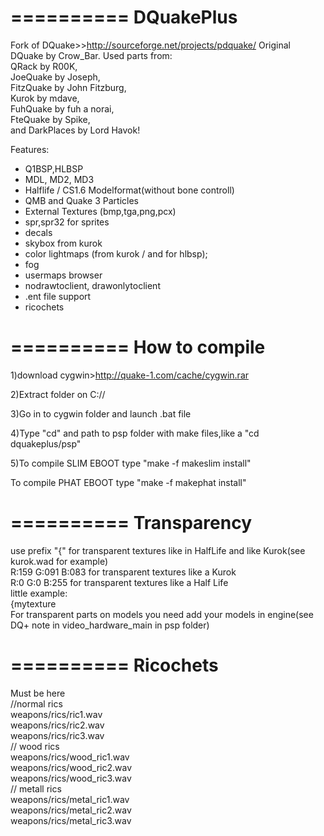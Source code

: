 ==========
DQuakePlus
==========
Fork of DQuake>>http://sourceforge.net/projects/pdquake/ 
Original DQuake by Crow_Bar. 
Used parts from:  
QRack by R00K,   
JoeQuake by Joseph,    
FitzQuake by John Fitzburg,  
Kurok by mdave,    
FuhQuake by fuh a norai,   
FteQuake by Spike,   
and DarkPlaces by Lord Havok!   

Features:
- Q1BSP,HLBSP
- MDL, MD2, MD3
- Halflife / CS1.6 Modelformat(without bone controll)
- QMB and Quake 3 Particles
- External Textures (bmp,tga,png,pcx)
- spr,spr32 for sprites
- decals
- skybox from kurok
- color lightmaps (from kurok / and for hlbsp);
- fog
- usermaps browser    
- nodrawtoclient, drawonlytoclient    
- .ent file support    
- ricochets   

==========
How to compile
==========
1)download cygwin>http://quake-1.com/cache/cygwin.rar

2)Extract folder on C://

3)Go in to cygwin folder and launch .bat file

4)Type "cd" and path to psp folder with make files,like a "cd dquakeplus/psp"

5)To compile SLIM EBOOT type "make -f  makeslim install"

  To compile PHAT EBOOT type "make -f makephat install"

==========
Transparency
==========
use prefix "{" for transparent textures like in HalfLife and like Kurok(see kurok.wad for example)     
R:159 G:091 B:083 for transparent textures like a Kurok      
R:0 G:0 B:255 for transparent textures like a Half Life      
little example:      
{mytexture     
For transparent parts on models you need add your models in engine(see DQ+ note in video_hardware_main in psp folder)   

==========
Ricochets
==========
Must be here    
//normal rics    
weapons/rics/ric1.wav   
weapons/rics/ric2.wav   
weapons/rics/ric3.wav   
// wood rics   
weapons/rics/wood_ric1.wav   
weapons/rics/wood_ric2.wav   
weapons/rics/wood_ric3.wav   
// metall rics  
weapons/rics/metal_ric1.wav   
weapons/rics/metal_ric2.wav   
weapons/rics/metal_ric3.wav   
